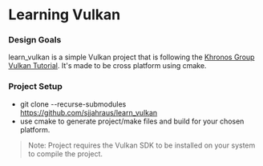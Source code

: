 # Learning Vulkan

### Design Goals
learn_vulkan is a simple Vulkan project that is following the [Khronos Group Vulkan Tutorial](https://vulkan-tutorial.com/). It's made to be cross platform using cmake.

### Project Setup
- git clone --recurse-submodules https://github.com/sjjahraus/learn_vulkan
- use cmake to generate project/make files and build for your chosen platform.

>Note: Project requires the Vulkan SDK to be installed on your system to compile the project.